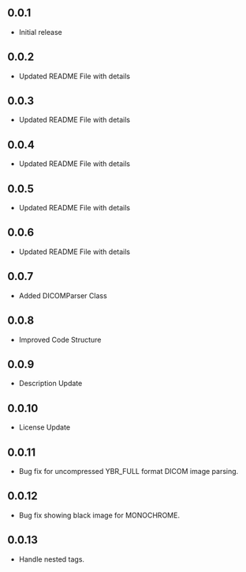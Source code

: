 ## 0.0.1

* Initial release

## 0.0.2

* Updated README File with details

## 0.0.3

* Updated README File with details

## 0.0.4

* Updated README File with details

## 0.0.5

* Updated README File with details

## 0.0.6

* Updated README File with details

## 0.0.7

* Added DICOMParser Class

## 0.0.8

* Improved Code Structure

## 0.0.9

* Description Update

## 0.0.10

* License Update


## 0.0.11

* Bug fix for uncompressed YBR_FULL format DICOM image parsing. 

## 0.0.12

* Bug fix showing black image for MONOCHROME. 

## 0.0.13

* Handle nested tags. 